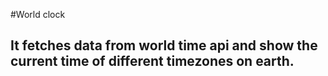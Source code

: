 #World clock 
## It fetches data from world time api and show the current time of different timezones on earth.